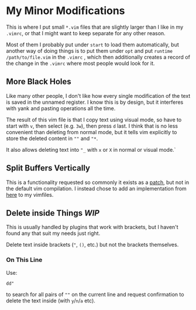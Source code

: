 # My Minor Modifications

This is where I put small `*.vim` files that are slightly larger than I like in my `.vimrc`, or that I might want to keep separate for any other reason.

Most of them I probably put under `start` to load them automatically, but another way of doing things is to put them under `opt` and put `runtime /path/to/file.vim` in the `.vimrc` , which then additionally creates a record of the change in the `.vimrc` where most people would look for it.

## More Black Holes

Like many other people, I don't like how every single modification of the text is saved in the unnamed register. I know this is by design, but it interferes with yank and pasting operations all the time.

The result of this vim file is that I copy text using visual mode, so have to start with `v`, then select (e.g. `3w`), then press `d` last. I think that is no less convenient than deleting from normal mode, but it tells vim explicitly to store the deleted content in `""` and `"*`.

It also allows deleting text into `"_` with `x` or `X` in normal or visual mode.`

## Split Buffers Vertically

This is a functionality requested so commonly it exists as a [patch](https://github.com/chrisbra/vim-mq-patches/blob/master/verstplit), but not in the default vim compilation. I instead chose to add an implementation from [here](https://www.reddit.com/r/vim/comments/2irn8j/vertical_split_by_default/) to my vimfiles.

## Delete inside Things _**WIP**_ 

This is usually handled by plugins that work with brackets, but I haven't found any that suit my needs just right.

Delete text inside brackets (`"`, `()`, etc.) but not the brackets themselves.

### On This Line

Use:
```
dd"
```

to search for all pairs of `""` on the current line and request confirmation to delete the text inside (with `y`/`n`/`a` etc).
